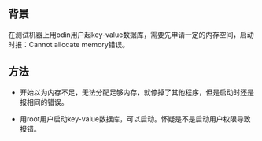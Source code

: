 
## 背景

在测试机器上用odin用户起key-value数据库，需要先申请一定的内存空间，启动时报：Cannot allocate memory错误。

## 方法

* 开始以为内存不足，无法分配足够内存，就停掉了其他程序，但是启动时还是报相同的错误。

* 用root用户启动key-value数据库，可以启动。怀疑是不是启动用户权限导致报错。
